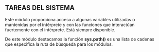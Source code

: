 ## TAREAS DEL SISTEMA

Este módulo proporciona acceso a algunas variables utilizadas o mantenidas por el intérprete y con las funciones que interactúan fuertemente con el intérprete. Está siempre disponible.

De este módulo destacamos la función **sys.path()** es una lista de cadenas que especifica la ruta de búsqueda para los módulos. 